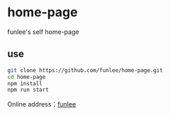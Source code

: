 home-page
==============
funlee's self home-page

use
---
```bash
git clone https://github.com/funlee/home-page.git
cd home-page
npm install
npm run start
```

Online address：[funlee](https://www.funlee.cn "funlee")
